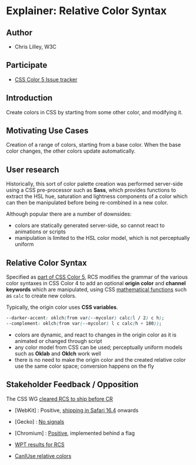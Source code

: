 # Explainer: Relative Color Syntax

## Author

- Chris Lilley, W3C

## Participate
- [CSS Color 5 Issue tracker](https://github.com/w3c/csswg-drafts/issues?q=is%3Aopen+is%3Aissue+label%3Acss-color-5)

## Introduction

Create colors in CSS by starting from some other color, and modifying it.

## Motivating Use Cases

Creation of a range of colors, starting from a base color.
When the base color changes, the other colors update automatically.

## User research

Historically, this sort of color palette creation was performed server-side
using a CSS pre-processor such as **Sass**,
which provides functions to extract the HSL
hue, saturation and lightness components of a color
which can then be manipulated
before being re-combined in a new color.

Although popular there are a number of downsides:

- colors are statically generated server-side, so cannot react to animations or scripts
- manipulation is limited to the HSL color model, which is not perceptually uniform

## Relative Color Syntax

Specified as [part of CSS Color 5](https://drafts.csswg.org/css-color-5/#relative-colors),
RCS modifies the grammar of the various color syntaxes in CSS Color 4
to add an optional **origin color**
and **channel keywords** which are manipulated, using CSS
[mathematical functions](https://drafts.csswg.org/css-values-4/#math) such as `calc`
to create new colors.

Typically, the origin color uses **CSS variables**.

```css
--darker-accent: oklch(from var(--mycolor) calc(l / 2) c h);
--complement: oklch(from var(--mycolor) l c calc(h + 180));
```

- colors are dynamic, and react to changes in the origin color as it is animated or changed through script
- any color model from CSS can be used; perceptually uniform models such as **Oklab** and **Oklch** work well
- there is no need to make the origin color and the created relative color use the same color space; conversion happens on the fly

## Stakeholder Feedback / Opposition

The CSS WG [cleared RCS to ship before CR](https://github.com/w3c/csswg-drafts/issues/7978)

- [WebKit] : Positive, [shipping in Safari 16.4](https://developer.apple.com/documentation/safari-release-notes/safari-16_4-release-notes#New-Features) onwards
- [Gecko] : [No signals](https://github.com/mozilla/standards-positions/issues/841)
- [Chromium] : [Positive](https://chromestatus.com/feature/5205844613922816), implemented behind a flag

- [WPT results for RCS](https://wpt.fyi/results/css/css-color/parsing?label=master&label=experimental&aligned&q=relative)
- [CanIUse relative colors](https://caniuse.com/css-relative-colors)

